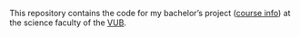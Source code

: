 This repository contains the code for my bachelor’s project ([course info](https://caliweb.cumulus.vub.ac.be/caliweb/?page=course-offer&id=006306&anchor=1&target=pr&language=en&output=html)) at the science faculty of the [VUB](http://www.vub.ac.be/).
